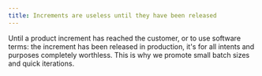 ```yaml
---
title: Increments are useless until they have been released
---
```

Until a product increment has reached the customer, or to use software terms: the increment has been released in production, it's for all intents and purposes completely worthless. This is why we promote small batch sizes and quick iterations.